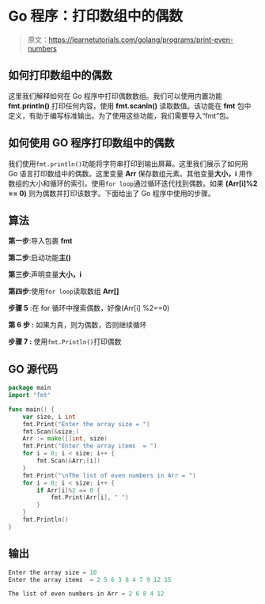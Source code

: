 # Go 程序：打印数组中的偶数

> 原文：<https://learnetutorials.com/golang/programs/print-even-numbers>

## 如何打印数组中的偶数

这里我们解释如何在 Go 程序中打印偶数数组。我们可以使用内置功能 **fmt.println()** 打印任何内容，使用 **fmt.scanln()** 读取数值。该功能在 **fmt** 包中定义，有助于编写标准输出。为了使用这些功能，我们需要导入“fmt”包。

## 如何使用 GO 程序打印数组中的偶数

我们使用`fmt.println()`功能将字符串打印到输出屏幕。这里我们展示了如何用 Go 语言打印数组中的偶数。这里变量 **Arr** 保存数组元素。其他变量**大小，i** 用作数组的大小和循环的索引。使用`for loop`通过循环迭代找到偶数。如果 **(Arr[i]%2 == 0)** 则为偶数并打印该数字。下面给出了 Go 程序中使用的步骤。

## 算法

**第一步**:导入包裹 **fmt**

**第二步**:启动功能**主()**

**第三步**:声明变量**大小，i**

**第四步**:使用`for loop`读取数组 **Arr[]**

**步骤 5** :在 for 循环中搜索偶数，好像(Arr[i] %2==0)

****第 6 步** :** 如果为真，则为偶数，否则继续循环

****步骤 7** :** 使用`fmt.Println()`打印偶数

## GO 源代码

```go
package main
import "fmt"

func main() {
    var size, i int
    fmt.Print("Enter the array size = ")
    fmt.Scan(&size;)
    Arr := make([]int, size)
    fmt.Print("Enter the array items  = ")
    for i = 0; i < size; i++ {
        fmt.Scan(&Arr;[i])
    }
    fmt.Print("\nThe list of even numbers in Arr = ")
    for i = 0; i < size; i++ {
        if Arr[i]%2 == 0 {
            fmt.Print(Arr[i], " ")
        }
    }
    fmt.Println()
}

```

## 输出

```go
Enter the array size = 10
Enter the array items  = 2 5 6 3 8 4 7 9 12 15

The list of even numbers in Arr = 2 6 8 4 12
```